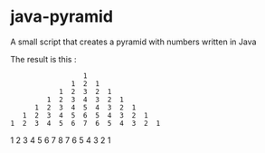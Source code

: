 java-pyramid
============

A small script that creates a pyramid with numbers written in Java

The result is this :

                      1 
                   1  2  1 
                1  2  3  2  1 
             1  2  3  4  3  2  1 
          1  2  3  4  5  4  3  2  1 
       1  2  3  4  5  6  5  4  3  2  1 
    1  2  3  4  5  6  7  6  5  4  3  2  1 
 1  2  3  4  5  6  7  8  7  6  5  4  3  2  1 
